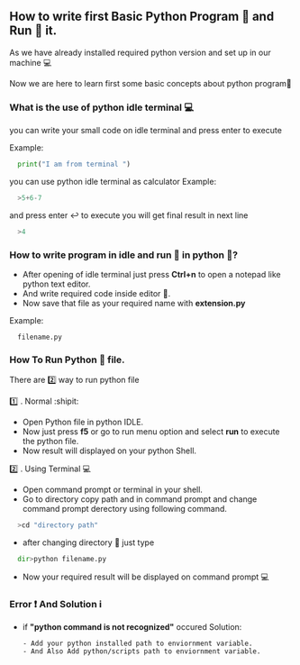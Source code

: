 ## How to write first Basic Python Program :scroll: and Run :runner: it.

As we have already installed required python version and set up in our machine :computer:

Now we are here to learn first some basic concepts about python program:page_facing_up:

### What is the use of python idle terminal :computer:
you can write your small code on idle terminal and press enter to execute

Example:
```python
  print("I am from terminal ")
```
you can use python idle terminal as calculator
Example:
```python
  >5+6-7
```
and press enter :leftwards_arrow_with_hook: to execute you will get final result in next line 
```python
  >4
```

### How to write program in idle and run :runner: in python :snake:?
- After opening of idle terminal just press **Ctrl+n** to open a notepad like python text editor.
- And write required code inside editor :page_with_curl:.
- Now save that file as your required name with **extension.py**

Example:
```
  filename.py
```

### How To Run Python :snake: file.
There are :two: way to run python file

:one: . Normal :shipit: 
  - Open Python file in python IDLE.
  - Now just press **f5** or go to run menu option and select **run** to execute the python file.
  - Now result will displayed on your python Shell.
  
:two: . Using Terminal :computer:
- Open command prompt or terminal in your shell.
- Go to directory copy path and in command prompt and change command prompt derectory using following command.
```python
  >cd "directory path"
```
- after changing directory :open_file_folder: just type 
```python
  dir>python filename.py
```
- Now your required result will be displayed on command prompt :computer:

### Error :heavy_exclamation_mark: And Solution :information_source:

- if **"python command is not recognized"** occured
  Solution:
    ```
    - Add your python installed path to enviornment variable.
    - And Also Add python/scripts path to enviornment variable.
    ```
   
